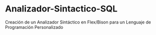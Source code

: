 # Analizador-Sintactico-SQL
Creación de un Analizador Sintáctico en Flex/Bison para un Lenguaje de Programación Personalizado

